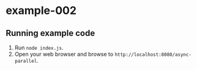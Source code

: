 # example-002

## Running example code

1. Run `node index.js`.
2. Open your web browser and browse to `http://localhost:8080/async-parallel`.